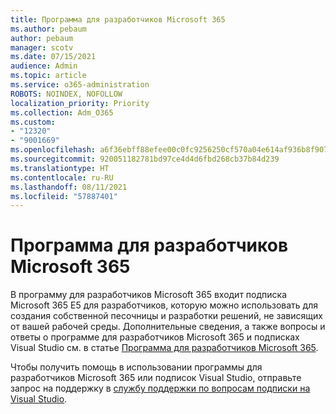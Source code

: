 ```yaml
---
title: Программа для разработчиков Microsoft 365
ms.author: pebaum
author: pebaum
manager: scotv
ms.date: 07/15/2021
audience: Admin
ms.topic: article
ms.service: o365-administration
ROBOTS: NOINDEX, NOFOLLOW
localization_priority: Priority
ms.collection: Adm_O365
ms.custom:
- "12320"
- "9001669"
ms.openlocfilehash: a6f36ebff88efee00c0fc9256250cf570a04e614af936b8f907d564e0e82398f
ms.sourcegitcommit: 920051182781bd97ce4d4d6fbd268cb37b84d239
ms.translationtype: HT
ms.contentlocale: ru-RU
ms.lasthandoff: 08/11/2021
ms.locfileid: "57887401"
---
```

# <a name="microsoft-365-developer-program"></a>Программа для разработчиков Microsoft 365

В программу для разработчиков Microsoft 365 входит подписка Microsoft 365 E5 для разработчиков, которую можно использовать для создания собственной песочницы и разработки решений, не зависящих от вашей рабочей среды. Дополнительные сведения, а также вопросы и ответы о программе для разработчиков Microsoft 365 и подписках Visual Studio см. в статье [Программа для разработчиков Microsoft 365](https://docs.microsoft.com/office/developer-program/microsoft-365-developer-program).

Чтобы получить помощь в использовании программы для разработчиков Microsoft 365 или подписок Visual Studio, отправьте запрос на поддержку в [службу поддержки по вопросам подписки на Visual Studio](https://visualstudio.microsoft.com/subscriptions/support/).